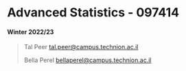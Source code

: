 # Advanced Statistics - 097414
#### Winter 2022/23
>
> Tal Peer tal.peer@campus.technion.ac.il
> 
> Bella Perel bellaperel@campus.technion.ac.il
